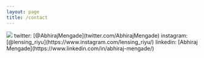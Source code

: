 ```yaml
---
layout: page
title: /contact
---
```


<img src="../assets/img/field.jpg"/>
twitter: [@AbhirajMengade](twitter.com/AbhirajMengade)
instagram: [@lensing_riyu](https://www.instagram.com/lensing_riyu/)
linkedin: [Abhiraj Mengade](https://www.linkedin.com/in/abhiraj-mengade/)

